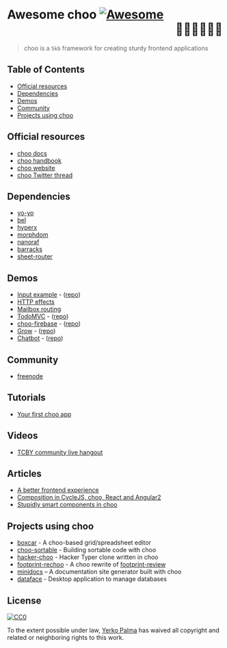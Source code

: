 # Awesome choo [![Awesome](https://cdn.rawgit.com/sindresorhus/awesome/d7305f38d29fed78fa85652e3a63e154dd8e8829/media/badge.svg)](https://github.com/sindresorhus/awesome) <div align="right">:steam_locomotive::train::train::train::train::train:</div>

> choo is a `5kb` framework for creating sturdy frontend applications

## Table of Contents

* [Official resources](#official-resources)
* [Dependencies](#dependencies)
* [Demos](#demos)
* [Community](#community)
* [Projects using choo](#projects-using-choo)

## Official resources

* [choo docs](https://github.com/yoshuawuyts/choo/blob/master/README.md)
* [choo handbook](https://github.com/yoshuawuyts/choo-handbook)
* [choo website](http://yoshuawuyts.com/www-choo)
* [choo Twitter thread](https://twitter.com/yoshuawuyts/status/730087077803528193)

## Dependencies

* [yo-yo](https://github.com/maxogden/yo-yo)
* [bel](https://github.com/shama/bel)
* [hyperx](https://github.com/maxogden/yo-yo)
* [morphdom](https://github.com/patrick-steele-idem/morphdom)
* [nanoraf](https://github.com/yoshuawuyts/nanoraf)
* [barracks](https://github.com/yoshuawuyts/barracks)
* [sheet-router](https://github.com/yoshuawuyts/sheet-router)

## Demos

* [Input example](http://requirebin.com/?gist=e589473373b3100a6ace29f7bbee3186) - ([repo](https://github.com/yoshuawuyts/choo/tree/master/examples/title))
* [HTTP effects](https://hyperdev.com/#!/project/fork-fang)
* [Mailbox routing](https://github.com/yoshuawuyts/choo/tree/master/examples/mailbox)
* [TodoMVC](http://shuheikagawa.com/todomvc-choo) - ([repo](https://github.com/shuhei/todomvc-choo))
* [choo-firebase](https://choo-firebase-2ec21.firebaseapp.com/) - ([repo](https://github.com/mw222rs/choo-firebase))
* [Grow](https://grow.static.land) - ([repo](https://github.com/sethvincent/grow))
* [Chatbot](http://chootbot.herokuapp.com) - ([repo](https://github.com/plaey/chatbot))

## Community

* [freenode](https://webchat.freenode.net/?channels=choo)

## Tutorials

* [Your first choo app](https://github.com/yoshuawuyts/choo-handbook/blob/master/your-first-app.md)

## Videos

* [TCBY community live hangout](https://www.youtube.com/watch?v=a97Mw2z1SAI)

## Articles

* [A better frontend experience](https://medium.com/@yoshuawuyts/a-better-frontend-experience-7b0498c85658)
* [Composition in CycleJS, choo, React and Angular2](http://blog.krawaller.se/posts/composition-in-cyclejs-choo-react-and-angular2)
* [Stupidly smart components in choo](http://blog.krawaller.se/posts/stupidly-smart-components-in-choo)

## Projects using choo

* [boxcar](https://github.com/toddself/boxcar) - A choo-based grid/spreadsheet editor
* [choo-sortable](https://github.com/willkessler/choo-sortable) - Building sortable code with choo
* [hacker-choo](https://github.com/mw222rs/hacker-choo) - Hacker Typer clone written in choo
* [footprint-rechoo](https://github.com/npeihl/footprint-rechoo) - A choo rewrite of [footprint-review](http://github.com/sjcgis/footprint-review)
* [minidocs](https://github.com/freeman-lab/minidocs) – A documentation site generator built with choo
* [dataface](https://github.com/timwis/dataface) - Desktop application to manage databases

## License

[![CC0](http://mirrors.creativecommons.org/presskit/buttons/88x31/svg/cc-zero.svg)](https://creativecommons.org/publicdomain/zero/1.0/)

To the extent possible under law, [Yerko Palma](https://github.com/YerkoPalma) has waived all copyright and related or neighboring rights to this work.
